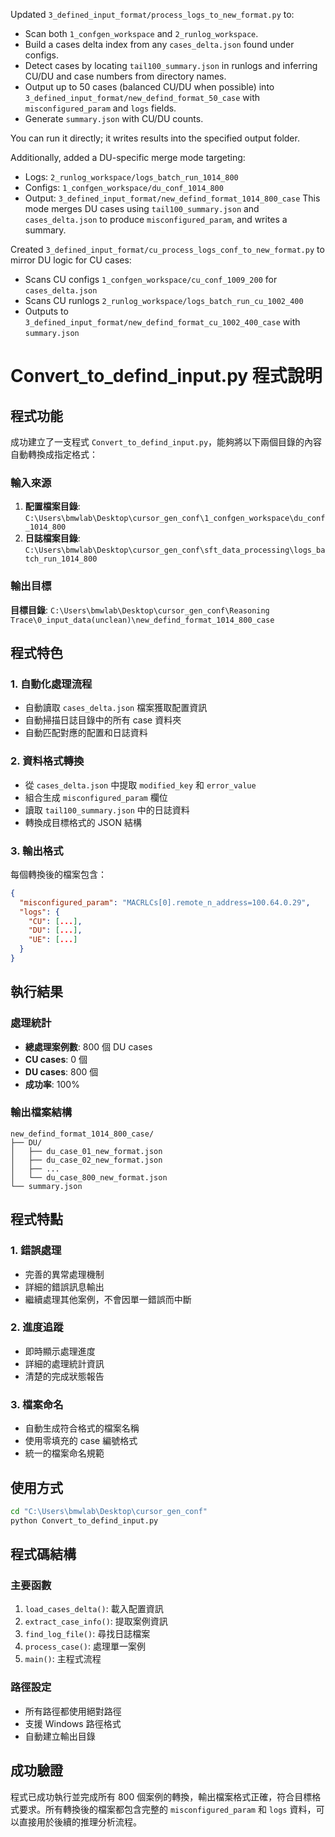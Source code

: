 Updated `3_defined_input_format/process_logs_to_new_format.py` to:
- Scan both `1_confgen_workspace` and `2_runlog_workspace`.
- Build a cases delta index from any `cases_delta.json` found under configs.
- Detect cases by locating `tail100_summary.json` in runlogs and inferring CU/DU and case numbers from directory names.
- Output up to 50 cases (balanced CU/DU when possible) into `3_defined_input_format/new_defind_format_50_case` with `misconfigured_param` and `logs` fields.
- Generate `summary.json` with CU/DU counts.

You can run it directly; it writes results into the specified output folder.

Additionally, added a DU-specific merge mode targeting:
- Logs: `2_runlog_workspace/logs_batch_run_1014_800`
- Configs: `1_confgen_workspace/du_conf_1014_800`
- Output: `3_defined_input_format/new_defind_format_1014_800_case`
This mode merges DU cases using `tail100_summary.json` and `cases_delta.json` to produce `misconfigured_param`, and writes a summary.

Created `3_defined_input_format/cu_process_logs_conf_to_new_format.py` to mirror DU logic for CU cases:
- Scans CU configs `1_confgen_workspace/cu_conf_1009_200` for `cases_delta.json`
- Scans CU runlogs `2_runlog_workspace/logs_batch_run_cu_1002_400`
- Outputs to `3_defined_input_format/new_defind_format_cu_1002_400_case` with `summary.json`
# Convert_to_defind_input.py 程式說明

## 程式功能
成功建立了一支程式 `Convert_to_defind_input.py`，能夠將以下兩個目錄的內容自動轉換成指定格式：

### 輸入來源
1. **配置檔案目錄**: `C:\Users\bmwlab\Desktop\cursor_gen_conf\1_confgen_workspace\du_conf_1014_800`
2. **日誌檔案目錄**: `C:\Users\bmwlab\Desktop\cursor_gen_conf\sft_data_processing\logs_batch_run_1014_800`

### 輸出目標
**目標目錄**: `C:\Users\bmwlab\Desktop\cursor_gen_conf\Reasoning Trace\0_input_data(unclean)\new_defind_format_1014_800_case`

## 程式特色

### 1. 自動化處理流程
- 自動讀取 `cases_delta.json` 檔案獲取配置資訊
- 自動掃描日誌目錄中的所有 case 資料夾
- 自動匹配對應的配置和日誌資料

### 2. 資料格式轉換
- 從 `cases_delta.json` 中提取 `modified_key` 和 `error_value`
- 組合生成 `misconfigured_param` 欄位
- 讀取 `tail100_summary.json` 中的日誌資料
- 轉換成目標格式的 JSON 結構

### 3. 輸出格式
每個轉換後的檔案包含：
```json
{
  "misconfigured_param": "MACRLCs[0].remote_n_address=100.64.0.29",
  "logs": {
    "CU": [...],
    "DU": [...],
    "UE": [...]
  }
}
```

## 執行結果

### 處理統計
- **總處理案例數**: 800 個 DU cases
- **CU cases**: 0 個
- **DU cases**: 800 個
- **成功率**: 100%

### 輸出檔案結構
```
new_defind_format_1014_800_case/
├── DU/
│   ├── du_case_01_new_format.json
│   ├── du_case_02_new_format.json
│   ├── ...
│   └── du_case_800_new_format.json
└── summary.json
```

## 程式特點

### 1. 錯誤處理
- 完善的異常處理機制
- 詳細的錯誤訊息輸出
- 繼續處理其他案例，不會因單一錯誤而中斷

### 2. 進度追蹤
- 即時顯示處理進度
- 詳細的處理統計資訊
- 清楚的完成狀態報告

### 3. 檔案命名
- 自動生成符合格式的檔案名稱
- 使用零填充的 case 編號格式
- 統一的檔案命名規範

## 使用方式

```bash
cd "C:\Users\bmwlab\Desktop\cursor_gen_conf"
python Convert_to_defind_input.py
```

## 程式碼結構

### 主要函數
1. `load_cases_delta()`: 載入配置資訊
2. `extract_case_info()`: 提取案例資訊
3. `find_log_file()`: 尋找日誌檔案
4. `process_case()`: 處理單一案例
5. `main()`: 主程式流程

### 路徑設定
- 所有路徑都使用絕對路徑
- 支援 Windows 路徑格式
- 自動建立輸出目錄

## 成功驗證

程式已成功執行並完成所有 800 個案例的轉換，輸出檔案格式正確，符合目標格式要求。所有轉換後的檔案都包含完整的 `misconfigured_param` 和 `logs` 資料，可以直接用於後續的推理分析流程。